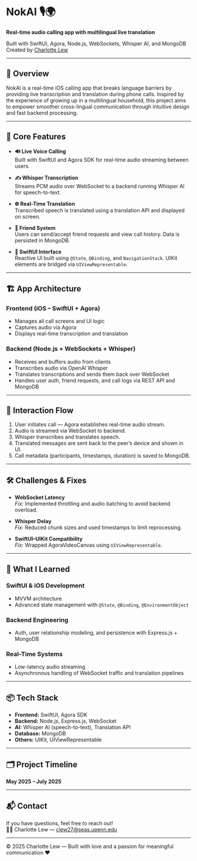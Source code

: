 # NokAI 🎙️🌍  
**Real-time audio calling app with multilingual live translation**

Built with SwiftUI, Agora, Node.js, WebSockets, Whisper AI, and MongoDB  
Created by [Charlotte Lew](mailto:your.email@example.com)

---

## 🚀 Overview

NokAI is a real-time iOS calling app that breaks language barriers by providing live transcription and translation during phone calls. Inspired by the experience of growing up in a multilingual household, this project aims to empower smoother cross-lingual communication through intuitive design and fast backend processing.

---

## 🧠 Core Features

- **🔊 Live Voice Calling**  
  Built with SwiftUI and Agora SDK for real-time audio streaming between users.

- **✍️ Whisper Transcription**  
  Streams PCM audio over WebSocket to a backend running Whisper AI for speech-to-text.

- **🌐 Real-Time Translation**  
  Transcribed speech is translated using a translation API and displayed on screen.

- **👥 Friend System**  
  Users can send/accept friend requests and view call history. Data is persisted in MongoDB.

- **📱 SwiftUI Interface**  
  Reactive UI built using `@State`, `@Binding`, and `NavigationStack`. UIKit elements are bridged via `UIViewRepresentable`.

---

## 🏗️ App Architecture

### Frontend (iOS – SwiftUI + Agora)
- Manages all call screens and UI logic
- Captures audio via Agora
- Displays real-time transcription and translation

### Backend (Node.js + WebSockets + Whisper)
- Receives and buffers audio from clients
- Transcribes audio via OpenAI Whisper
- Translates transcriptions and sends them back over WebSocket
- Handles user auth, friend requests, and call logs via REST API and MongoDB

---

## 🔁 Interaction Flow

1. User initiates call — Agora establishes real-time audio stream.
2. Audio is streamed via WebSocket to backend.
3. Whisper transcribes and translates speech.
4. Translated messages are sent back to the peer’s device and shown in UI.
5. Call metadata (participants, timestamps, duration) is saved to MongoDB.

---

## 🛠️ Challenges & Fixes

- **WebSocket Latency**  
  *Fix:* Implemented throttling and audio batching to avoid backend overload.

- **Whisper Delay**  
  *Fix:* Reduced chunk sizes and used timestamps to limit reprocessing.

- **SwiftUI–UIKit Compatibility**  
  *Fix:* Wrapped AgoraVideoCanvas using `UIViewRepresentable`.

---

## 🧪 What I Learned

### SwiftUI & iOS Development
- MVVM architecture
- Advanced state management with `@State`, `@Binding`, `@EnvironmentObject`

### Backend Engineering
- Auth, user relationship modeling, and persistence with Express.js + MongoDB

### Real-Time Systems
- Low-latency audio streaming
- Asynchronous handling of WebSocket traffic and translation pipelines

---

## 📦 Tech Stack

- **Frontend:** SwiftUI, Agora SDK  
- **Backend:** Node.js, Express.js, WebSocket  
- **AI:** Whisper AI (speech-to-text), Translation API  
- **Database:** MongoDB  
- **Others:** UIKit, UIViewRepresentable

---

## 🗂️ Project Timeline  
**May 2025 – July 2025**

---
## 📬 Contact

If you have questions, feel free to reach out!  
👩‍💻 Charlotte Lew — clew27@seas.upenn.edu

---

© 2025 Charlotte Lew — Built with love and a passion for meaningful communication ❤️
